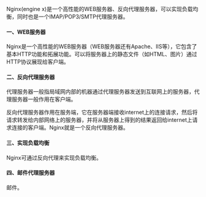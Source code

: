 Nginx\(engine x\)是一个高性能的WEB服务器、反向代理服务器，可以实现负载均衡，同时也是一个IMAP/POP3/SMTP代理服务器。

#### 一、WEB服务器

Nginx是一个高性能的WEB服务器（WEB服务器还有Apache、IIS等），它包含了基本HTTP功能和拓展功能。可以将服务器上的静态文件（如HTML、图片）通过HTTP协议展现给客户端。

#### 二、反向代理服务器

代理服务器一般指局域网内部的机器通过代理服务器发送到互联网上的服务器，代理服务器一般作用在客户端。

反向代理服务器作用在服务端，它在服务器端接收internet上的连接请求，然后将请求转发给内部网络上的服务器，并将从服务器上得到的结果返回给internet上请求连接的客户端。Nginx就是一个反向代理服务器。

#### 三、实现负载均衡

Nginx可通过反向代理来实现负载均衡。

#### 四、邮件代理服务器

邮件。


